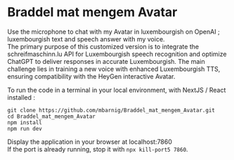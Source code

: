 # Braddel mat mengem Avatar
Use the microphone to chat with my Avatar in luxembourgish on OpenAI ; luxembourgish text and speech answer with my voice.    
The primary purpose of this customized version is to integrate the schreifmaschinn.lu API for Luxembourgish speech recognition and optimize ChatGPT to deliver responses in accurate Luxembourgish. The main challenge lies in training a new voice with enhanced Luxembourgish TTS, ensuring compatibility with the HeyGen interactive Avatar.

To run the code in a terminal in your local environment, with NextJS / React installed :
```
git clone https://github.com/mbarnig/Braddel_mat_mengem_Avatar.git
cd Braddel_mat_mengem_Avatar
npm install
npm run dev
```
Display the application in your browser at localhost:7860     
If the port is already running, stop it with `npx kill-port5 7860`.      
